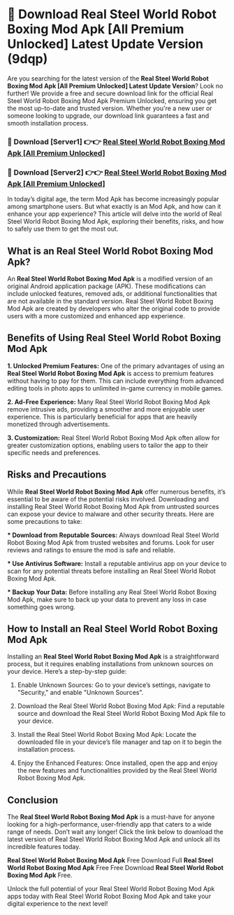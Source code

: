 # 🤖 Download Real Steel World Robot Boxing Mod Apk [All Premium Unlocked] Latest Update Version (9dqp)

Are you searching for the latest version of the <strong>Real Steel World Robot Boxing Mod Apk [All Premium Unlocked] Latest Update Version</strong>? Look no further! We provide a free and secure download link for the official Real Steel World Robot Boxing Mod Apk Premium Unlocked, ensuring you get the most up-to-date and trusted version. Whether you're a new user or someone looking to upgrade, our download link guarantees a fast and smooth installation process.


<h3>📌 Download [Server1] 👉👉 <a href="https://hapymods.com?title=Real+Steel+World+Robot+Boxing+Mod+Apk&ref=3B1">Real Steel World Robot Boxing Mod Apk [All Premium Unlocked]</a></h3>

<h3>📌 Download [Server2] 👉👉 <a href="https://hapymods.com?title=Real+Steel+World+Robot+Boxing+Mod+Apk&ref=3B1">Real Steel World Robot Boxing Mod Apk [All Premium Unlocked]</a></h3>


In today’s digital age, the term Mod Apk has become increasingly popular among smartphone users. But what exactly is an Mod Apk, and how can it enhance your app experience? This article will delve into the world of Real Steel World Robot Boxing Mod Apk, exploring their benefits, risks, and how to safely use them to get the most out.


<h2>What is an Real Steel World Robot Boxing Mod Apk?</h2>

An <strong>Real Steel World Robot Boxing Mod Apk</strong> is a modified version of an original Android application package (APK). These modifications can include unlocked features, removed ads, or additional functionalities that are not available in the standard version. Real Steel World Robot Boxing Mod Apk are created by developers who alter the original code to provide users with a more customized and enhanced app experience.


<h2>Benefits of Using Real Steel World Robot Boxing Mod Apk</h2>

<strong> 1. Unlocked Premium Features:</strong> One of the primary advantages of using an <strong>Real Steel World Robot Boxing Mod Apk</strong> is access to premium features without having to pay for them. This can include everything from advanced editing tools in photo apps to unlimited in-game currency in mobile games.

<strong> 2. Ad-Free Experience:</strong> Many Real Steel World Robot Boxing Mod Apk remove intrusive ads, providing a smoother and more enjoyable user experience. This is particularly beneficial for apps that are heavily monetized through advertisements.

<strong> 3. Customization:</strong> Real Steel World Robot Boxing Mod Apk often allow for greater customization options, enabling users to tailor the app to their specific needs and preferences.


<h2>Risks and Precautions</h2>

While <strong>Real Steel World Robot Boxing Mod Apk</strong> offer numerous benefits, it’s essential to be aware of the potential risks involved. Downloading and installing Real Steel World Robot Boxing Mod Apk from untrusted sources can expose your device to malware and other security threats. Here are some precautions to take:

<strong> * Download from Reputable Sources:</strong> Always download Real Steel World Robot Boxing Mod Apk from trusted websites and forums. Look for user reviews and ratings to ensure the mod is safe and reliable.

<strong> * Use Antivirus Software:</strong> Install a reputable antivirus app on your device to scan for any potential threats before installing an Real Steel World Robot Boxing Mod Apk.

<strong> * Backup Your Data:</strong> Before installing any Real Steel World Robot Boxing Mod Apk, make sure to back up your data to prevent any loss in case something goes wrong.


<h2>How to Install an Real Steel World Robot Boxing Mod Apk</h2>

Installing an <strong>Real Steel World Robot Boxing Mod Apk</strong> is a straightforward process, but it requires enabling installations from unknown sources on your device. Here’s a step-by-step guide:

 1. Enable Unknown Sources: Go to your device’s settings, navigate to "Security," and enable "Unknown Sources".

 2. Download the Real Steel World Robot Boxing Mod Apk: Find a reputable source and download the Real Steel World Robot Boxing Mod Apk file to your device.

 3. Install the Real Steel World Robot Boxing Mod Apk: Locate the downloaded file in your device’s file manager and tap on it to begin the installation process.

 4. Enjoy the Enhanced Features: Once installed, open the app and enjoy the new features and functionalities provided by the Real Steel World Robot Boxing Mod Apk.


<h2><strong>Conclusion</strong></h2>

The <strong>Real Steel World Robot Boxing Mod Apk</strong> is a must-have for anyone looking for a high-performance, user-friendly app that caters to a wide range of needs. Don’t wait any longer! Click the link below to download the latest version of Real Steel World Robot Boxing Mod Apk and unlock all its incredible features today.

<strong>Real Steel World Robot Boxing Mod Apk</strong> Free Download Full <strong>Real Steel World Robot Boxing Mod Apk</strong> Free Free Download <strong>Real Steel World Robot Boxing Mod Apk</strong> Free.

Unlock the full potential of your Real Steel World Robot Boxing Mod Apk apps today with Real Steel World Robot Boxing Mod Apk and take your digital experience to the next level!